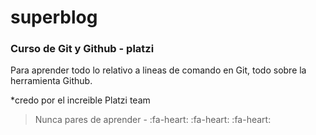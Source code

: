 # superblog
### Curso de Git y Github - platzi
Para aprender todo lo relativo a lineas de comando en Git, todo sobre la herramienta Github.


*credo por el increible Platzi team
> Nunca pares de aprender - 
:fa-heart: :fa-heart: :fa-heart: